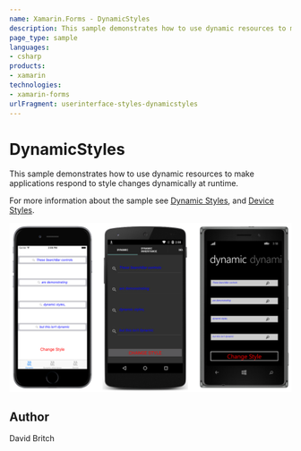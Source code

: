 ```yaml
---
name: Xamarin.Forms - DynamicStyles
description: This sample demonstrates how to use dynamic resources to make applications respond to style changes dynamically at runtime.
page_type: sample
languages:
- csharp
products:
- xamarin
technologies:
- xamarin-forms
urlFragment: userinterface-styles-dynamicstyles
---
```

# DynamicStyles

This sample demonstrates how to use dynamic resources to make applications respond to style changes dynamically at runtime.

For more information about the sample see [Dynamic Styles](http://developer.xamarin.com/guides/xamarin-forms/user-interface/styles/dynamic/), and [Device Styles](http://developer.xamarin.com/guides/xamarin-forms/user-interface/styles/device/).

![DynamicStyles application screenshot](Screenshots/01All.png "DynamicStyles application screenshot")

## Author

David Britch
